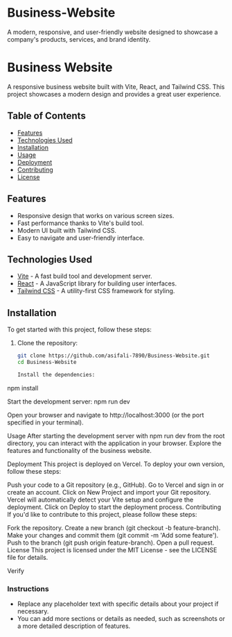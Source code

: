 # Business-Website
A modern, responsive, and user-friendly website designed to showcase a company's products, services, and brand identity. 

# Business Website

A responsive business website built with Vite, React, and Tailwind CSS. This project showcases a modern design and provides a great user experience.

## Table of Contents

- [Features](#features)
- [Technologies Used](#technologies-used)
- [Installation](#installation)
- [Usage](#usage)
- [Deployment](#deployment)
- [Contributing](#contributing)
- [License](#license)

## Features

- Responsive design that works on various screen sizes.
- Fast performance thanks to Vite's build tool.
- Modern UI built with Tailwind CSS.
- Easy to navigate and user-friendly interface.

## Technologies Used

- [Vite](https://vitejs.dev/) - A fast build tool and development server.
- [React](https://reactjs.org/) - A JavaScript library for building user interfaces.
- [Tailwind CSS](https://tailwindcss.com/) - A utility-first CSS framework for styling.

## Installation

To get started with this project, follow these steps:

1. Clone the repository:
   ```bash
   git clone https://github.com/asifali-7890/Business-Website.git
   cd Business-Website

   Install the dependencies:

npm install

Start the development server:
npm run dev

Open your browser and navigate to http://localhost:3000 (or the port specified in your terminal).

Usage
After starting the development server with npm run dev from the root directory, you can interact with the application in your browser. Explore the features and functionality of the business website.

Deployment
This project is deployed on Vercel. To deploy your own version, follow these steps:

Push your code to a Git repository (e.g., GitHub).
Go to Vercel and sign in or create an account.
Click on New Project and import your Git repository.
Vercel will automatically detect your Vite setup and configure the deployment.
Click on Deploy to start the deployment process.
Contributing
If you'd like to contribute to this project, please follow these steps:

Fork the repository.
Create a new branch (git checkout -b feature-branch).
Make your changes and commit them (git commit -m 'Add some feature').
Push to the branch (git push origin feature-branch).
Open a pull request.
License
This project is licensed under the MIT License - see the LICENSE file for details.


Verify

### Instructions
- Replace any placeholder text with specific details about your project if necessary.
- You can add more sections or details as needed, such as screenshots or a more detailed description of features.



